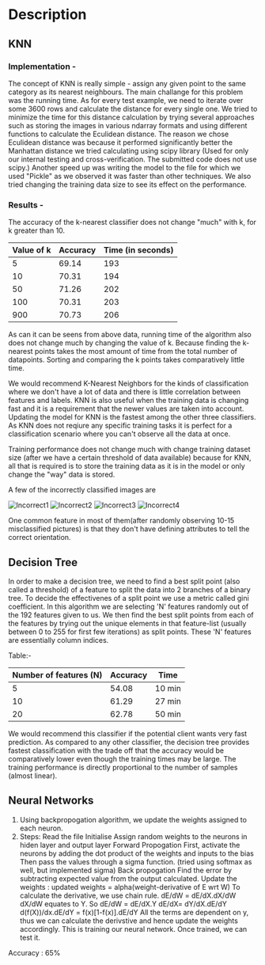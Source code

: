 # Description


## KNN

### Implementation -
The concept of KNN is really simple - assign any given point to the same category as its nearest neighbours. The main challange for this problem was the running time. As for every test example, we need to iterate over some 3600 rows and calculate the distance for every single one. We tried to minimize the time for this distance calculation by trying several approaches such as storing the images in various ndarray formats and using different functions to calculate the Eculidean distance. The reason we chose Eculidean distance was because it performed significantly better the Manhattan distance we tried calculating using scipy library (Used for only our internal testing and cross-verification. The submitted code does not use scipy.) Another speed up was writing the model to the file for which we used "Pickle" as we observed it was faster than other techniques. We also tried changing the training data size to see its effect on the performance.

### Results -
The accuracy of the k-nearest classifier does not change "much" with k, for k greater than 10.

| Value of k   | Accuracy | Time (in seconds) |
|--------------|----------|-------------------|
|       5      |   69.14  |        193        |
|      10      |   70.31  |        194        |
|      50      |   71.26  |        202        |
|      100     |   70.31  |        203        |
|      900     |   70.73  |        206        |

As can it can be seens from above data, running time of the algorithm also does not change much by changing the value of k.
Because finding the k-nearest points takes the most amount of time from the total number of datapoints.
Sorting and comparing the k points takes comparatively little time.

We would recommend K-Nearest Neighbors for the kinds of classification where we don't have a lot of data and there is
little correlation between features and labels. KNN is also useful when the training data is changing fast and it is a requirement
that the newer values are taken into account. Updating the model for KNN is the fastest among the other three classifiers. As KNN does not reqiure any specific training tasks it is perfect for a classification scenario where you can't observe all the data at once.

Training performance does not change much with change training dataset size (after we have a certain threshold of data available) because for KNN, all that is required is to store the training data as it is in the model or only change the "way" data is stored.  

A few of the incorrectly classified images are

![Incorrect1](http://www.flickr.com/photo_zoom.gne?id=10164298814)
![Incorrect2](http://www.flickr.com/photo_zoom.gne?id=10484444553)
![Incorrect3](http://www.flickr.com/photo_zoom.gne?id=10577249185)
![Incorrect4](http://www.flickr.com/photo_zoom.gne?id=172145743)

One common feature in most of them(after randomly observing 10-15 misclassified pictures) is that they don't have defining attributes to tell the correct orientation.

## Decision Tree

In order to make a decision tree, we need to find a best split point (also called a threshold) of a feature to split the data into 2
branches of a binary tree. To decide the effectivenes of a split point we use a metric called gini coefficient.
In this algorithm we are selecting 'N' features randomly out of the 192 features given to us. We then find the best split
points from each of the features by trying out the unique elements in that feature-list (usually between 0 to 255 for first few iterations) as split points. These 'N' features are essentially column indices.

Table:-

| Number of features (N) | Accuracy | Time   |
|------------------------|----------|--------|
|            5           |   54.08  | 10 min |
|           10           |   61.29  | 27 min |
|           20           |   62.78  | 50 min |


We would recommend this classifier if the potential client wants very fast prediction. As compared to any other classifier, the decision
tree provides fastest classification with the trade off that the accuracy would be comparatively lower even though the training times may be large. The training performance is directly proportional to the number of samples (almost linear).



## Neural Networks
1. Using backpropogation algorithm, we update the weights assigned to each neuron.
2. Steps:
Read the file
Initialise
  Assign random weights to the neurons in hiden layer and output layer
Forward Propogation
  First, activate the neurons by adding the dot product of the weights and inputs to the bias
  Then pass the values through a sigma function. (tried using softmax as well, but implemented sigma)
Back propogation
  Find the error by subtracting expected value from the output calculated.
  Update the weights : updated weights = alpha(weight-derivative of E wrt W)
  To calculate the derivative, we use chain rule. dE/dW = dE/dX.dX/dW
  dX/dW equates to Y. So dE/dW = dE/dX.Y
  dE/dX= dY/dX.dE/dY
  d(f(X))/dx.dE/dY = f(x)[1-f(x)].dE/dY
  All the terms are dependent on y, thus we can calculate the derivstive and hence update the weights accordingly.
This is training our neural network. Once trained, we can test it.


Accuracy : 65%
  
